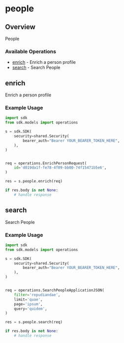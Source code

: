 # people

## Overview

People

### Available Operations

* [enrich](#enrich) - Enrich a person profile
* [search](#search) - Search People

## enrich

Enrich a person profile

### Example Usage

```python
import sdk
from sdk.models import operations

s = sdk.SDK(
    security=shared.Security(
        bearer_auth="Bearer YOUR_BEARER_TOKEN_HERE",
    ),
)


req = operations.EnrichPersonRequest(
    id='d019da1f-fe78-4f09-bb00-74f15471b5e6',
)

res = s.people.enrich(req)

if res.body is not None:
    # handle response
```

## search

Search People

### Example Usage

```python
import sdk
from sdk.models import operations

s = sdk.SDK(
    security=shared.Security(
        bearer_auth="Bearer YOUR_BEARER_TOKEN_HERE",
    ),
)


req = operations.SearchPeopleApplicationJSON(
    filter='repudiandae',
    limit='quae',
    page='ipsum',
    query='quidem',
)

res = s.people.search(req)

if res.body is not None:
    # handle response
```
